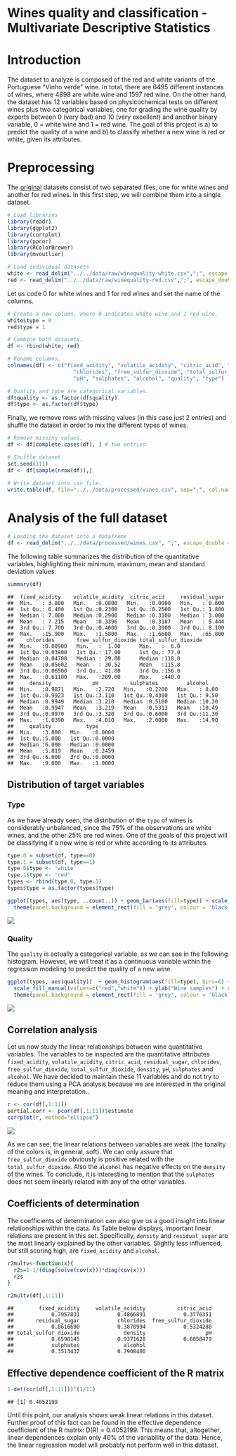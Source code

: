 Wines quality and classification - Multivariate Descriptive Statistics
================

Introduction
============

The dataset to analyze is composed of the red and white variants of the Portuguese "Vinho verde" wine. In total, there are 6495 different instances of wines, where 4898 are white wine and 1597 red wine. On the other hand, the dataset has 12 variables based on physicochemical tests on different wines plus two categorical variables, one for grading the wine quality by experts between 0 (very bad) and 10 (very excellent) and another binary variable, 0 = white wine and 1 = red wine. The goal of this project is a) to predict the quality of a wine and b) to classify whether a new wine is red or white, given its attributes.

Preprocessing
=============

The [original](https://archive.ics.uci.edu/ml/datasets/Wine+Quality) datasets consist of two separated files, one for white wines and another for red wines. In this first step, we will combine them into a single dataset.

``` r
# Load libraries
library(readr)
library(ggplot2)
library(corrplot)
library(ppcor)
library(RColorBrewer)
library(mvoutlier)
```

``` r
# Load individual datasets
white <- read_delim("../../data/raw/winequality-white.csv",";", escape_double = FALSE, trim_ws = TRUE)
red <- read_delim("../../data/raw/winequality-red.csv",";", escape_double = FALSE, trim_ws = TRUE)
```

Let us code 0 for white wines and 1 for red wines and set the name of the columns.

``` r
# Create a new column, where 0 indicates white wine and 1 red wine.
white$type = 0
red$type = 1

# Combine both datasets.
df <- rbind(white, red)

# Rename columns.
colnames(df) <- c("fixed_acidity", "volatile_acidity", "citric_acid", "residual_sugar", 
                     "chlorides", "free_sulfur_dioxide", "total_sulfur_dioxide", "density", 
                     "pH", "sulphates", "alcohol", "quality", "type")

# Quality and type are categorical variables.
df$quality <- as.factor(df$quality)
df$type <- as.factor(df$type)
```

Finally, we remove rows with missing values (in this case just 2 entries) and shuffle the dataset in order to mix the different types of wines.

``` r
# Remove missing values.
df <- df[complete.cases(df), ] # two entries.

# Shuffle dataset.
set.seed(111)
df <- df[sample(nrow(df)),]

# Write dataset into csv file.
write.table(df, file="../../data/processed/wines.csv", sep=";", col.names = TRUE, row.names = FALSE)
```

Analysis of the full dataset
============================

``` r
# Loading the dataset into a dataframe
df <- read_delim("../../data/processed/wines.csv", ";", escape_double = FALSE, trim_ws = TRUE)
```

The following table summarizes the distribution of the quantitative variables, highlighting their minimum, maximum, mean and standard deviation values.

``` r
summary(df)
```

    ##  fixed_acidity    volatile_acidity  citric_acid     residual_sugar  
    ##  Min.   : 3.800   Min.   :0.0800   Min.   :0.0000   Min.   : 0.600  
    ##  1st Qu.: 6.400   1st Qu.:0.2300   1st Qu.:0.2500   1st Qu.: 1.800  
    ##  Median : 7.000   Median :0.2900   Median :0.3100   Median : 3.000  
    ##  Mean   : 7.215   Mean   :0.3396   Mean   :0.3187   Mean   : 5.444  
    ##  3rd Qu.: 7.700   3rd Qu.:0.4000   3rd Qu.:0.3900   3rd Qu.: 8.100  
    ##  Max.   :15.900   Max.   :1.5800   Max.   :1.6600   Max.   :65.800  
    ##    chlorides       free_sulfur_dioxide total_sulfur_dioxide
    ##  Min.   :0.00900   Min.   :  1.00      Min.   :  6.0       
    ##  1st Qu.:0.03800   1st Qu.: 17.00      1st Qu.: 77.0       
    ##  Median :0.04700   Median : 29.00      Median :118.0       
    ##  Mean   :0.05602   Mean   : 30.52      Mean   :115.8       
    ##  3rd Qu.:0.06500   3rd Qu.: 41.00      3rd Qu.:156.0       
    ##  Max.   :0.61100   Max.   :289.00      Max.   :440.0       
    ##     density             pH          sulphates         alcohol     
    ##  Min.   :0.9871   Min.   :2.720   Min.   :0.2200   Min.   : 8.00  
    ##  1st Qu.:0.9923   1st Qu.:3.110   1st Qu.:0.4300   1st Qu.: 9.50  
    ##  Median :0.9949   Median :3.210   Median :0.5100   Median :10.30  
    ##  Mean   :0.9947   Mean   :3.219   Mean   :0.5313   Mean   :10.49  
    ##  3rd Qu.:0.9970   3rd Qu.:3.320   3rd Qu.:0.6000   3rd Qu.:11.30  
    ##  Max.   :1.0390   Max.   :4.010   Max.   :2.0000   Max.   :14.90  
    ##     quality           type       
    ##  Min.   :3.000   Min.   :0.0000  
    ##  1st Qu.:5.000   1st Qu.:0.0000  
    ##  Median :6.000   Median :0.0000  
    ##  Mean   :5.819   Mean   :0.2459  
    ##  3rd Qu.:6.000   3rd Qu.:0.0000  
    ##  Max.   :9.000   Max.   :1.0000

Distribution of target variables
--------------------------------

### Type

As we have already seen, the distribution of the `type` of wines is considerably unbalanced, since the 75% of the observations are white wines, and the other 25% are red wines. One of the goals of this project will be classifying if a new wine is red or white according to its attributes.

``` r
type.0 = subset(df, type==0)
type.1 = subset(df, type==1)
type.0$type <- 'white'
type.1$type <- 'red'
types <- rbind(type.0, type.1)
types$type = as.factor(types$type)

ggplot(types, aes(type, ..count..)) + geom_bar(aes(fill=type)) + scale_fill_manual(values=c("red","white")) +
  theme(panel.background = element_rect(fill = 'grey', colour = 'black'), plot.title= element_text(hjust = 0.5))
```

<img src="introduction_files/figure-markdown_github/barplot_type-1.png" style="display: block; margin: auto;" />

### Quality

The `quality` is actually a categorical variable, as we can see in the following histogram. However, we will treat it as a continuous variable within the regression modeling to predict the quality of a new wine.

``` r
ggplot(types, aes(quality))  + geom_histogram(aes(fill=type), bins=6) + 
  scale_fill_manual(values=c("red","white")) + ylab("Wine samples") + xlab("Quality") + facet_grid(. ~ type) +
  theme(panel.background = element_rect(fill = 'grey', colour = 'black'), plot.title= element_text(hjust = 0.5))
```

<img src="introduction_files/figure-markdown_github/barplot_quality-1.png" style="display: block; margin: auto;" />

Correlation analysis
--------------------

Let us now study the linear relationships between wine quantitative variables. The variables to be inspected are the quantitative attributes `fixed_acidity`, `volatile_acidity`, `citric_acid`, `residual_sugar`, `chlorides`, `free_sulfur_dioxide`, `total_sulfur_dioxide`, `density`, `pH`, `sulphates` and `alcohol`. We have decided to maintain these 11 variables and do not try to reduce them using a PCA analysis because we are interested in the original meaning and interpretation..

``` r
r <- cor(df[,1:11])
partial.corr <- pcor(df[,1:11])$estimate
corrplot(r, method="ellipse")
```

<img src="introduction_files/figure-markdown_github/corrplot-1.png" style="display: block; margin: auto;" />

As we can see, the linear relations between variables are weak (the tonality of the colors is, in general, soft). We can only assure that `free_sulfur_dioxide` obviously is positive related with the `total_sulfur_dioxide`. Also the `alcohol` has negative effects on the `density` of the wines. To conclude, it is interesting to mention that the `sulphates` does not seem linearly related with any of the other variables.

Coefficients of determination
-----------------------------

The coefficients of determination can also give us a good insight into linear relationships within the data. As Table below displays, important linear relations are present in this set. Specifically, `density` and `residual_sugar` are the most linearly explained by the other variables. Slightly less influenced, but still scoring high, are `fixed_acidity` and `alcohol`.

``` r
r2multv<-function(x){
  r2s=1-1/(diag(solve(cov(x)))*diag(cov(x)))
  r2s
}

r2multv(df[,1:11])
```

    ##        fixed_acidity     volatile_acidity          citric_acid 
    ##            0.7957831            0.4866891            0.3776351 
    ##       residual_sugar            chlorides  free_sulfur_dioxide 
    ##            0.8616690            0.3870994            0.5324288 
    ## total_sulfur_dioxide              density                   pH 
    ##            0.6598145            0.9371628            0.6058479 
    ##            sulphates              alcohol 
    ##            0.3513432            0.7908480

Effective dependence coefficient of the R matrix
------------------------------------------------

``` r
1-det(cor(df[,1:11]))^(1/11)
```

    ## [1] 0.4052199

Until this point, our analysis shows weak linear relations in this dataset. Further proof of this fact can be found in the effective dependence coefficient of the R matrix: D(R) = 0.4052199. This means that, altogether, linear dependences explain only 40% of the variability of the data. Hence, the linear regression model will probably not perform well in this dataset.
